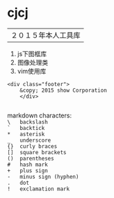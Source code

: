 # cjcj
<table>
    <tr>
         <td>
        ２０１５年本人工具库
         </td>
    </tr>
</table>
<ol>
<li>js下图框库</li>
<li>图像处理类</li>
<li>vim使用库</li>
</ol>
<pre><code>&lt;div class="footer"&gt;
    &amp;copy; 2015 show Corporation
    &lt;/div&gt;
    </code></pre>
markdown characters:
<code>
\   backslash
`   backtick
*   asterisk
_   underscore
{}  curly braces
[]  square brackets
()  parentheses
#   hash mark
+   plus sign
-   minus sign (hyphen)
.   dot
!   exclamation mark
</code>
